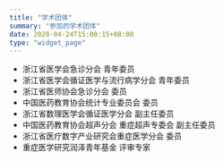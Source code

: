 ```yaml
---
title: "学术团体"
summary: "参加的学术团体"
date: 2020-04-24T15:00:15+08:00
type: "widget_page"
---
```


* 浙江省医学会急诊分会  青年委员
* 浙江省医学会循证医学与流行病学分会 青年委员
* 浙江省医师协会急诊分会 委员
* 中国医药教育协会统计专业委员会 委员
* 浙江省数理医学会循证医学分会 副主任委员
* 中国医药教育协会超声分会 重症超声专委会 副主任委员
* 浙江省医疗数字产业研究会重症医学分会 委员
* 重症医学研究润泽青年基金 评审专家
